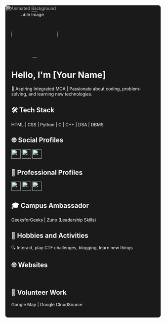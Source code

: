 <div id="profile-container" style="position: relative; background-color: #1a1a1a; color: #ffffff; padding: 20px; border-radius: 10px; overflow: hidden;">

  <!-- Animated Background -->
  <div id="animated-bg" style="position: absolute; top: 0; left: 0; width: 100%; height: 100%; overflow: hidden;">
    <img src="background-image.jpg" alt="Animated Background" style="width: 100%; height: 100%; object-fit: cover; filter: brightness(70%);">
  </div>

  <!-- Profile Image -->
  <img src="your_profile_image_url.jpg" alt="Profile Image" style="border-radius: 50%; width: 150px; height: 150px; position: relative; z-index: 1;">

  <!-- Introduction -->
  <h1>Hello, I'm [Your Name]</h1>
  <p>🚀 Aspiring Integrated MCA | Passionate about coding, problem-solving, and learning new technologies.</p>

  <!-- Tech Stack -->
  <h2>🛠️ Tech Stack</h2>
  <p>HTML | CSS | Python | C | C++ | DSA | DBMS</p>

  <!-- Social Profiles with Icons -->
  <h2>🌐 Social Profiles</h2>
  <a href="https://twitter.com/your_twitter" target="_blank"><img src="twitter-icon.png" alt="Twitter Icon" style="width: 30px; height: 30px;"></a>
  <a href="https://instagram.com/your_instagram" target="_blank"><img src="instagram-icon.png" alt="Instagram Icon" style="width: 30px; height: 30px;"></a>
  <a href="https://t.me/your_telegram" target="_blank"><img src="telegram-icon.png" alt="Telegram Icon" style="width: 30px; height: 30px;"></a>

  <!-- Professional Profiles with Icons -->
  <h2>👔 Professional Profiles</h2>
  <a href="https://linkedin.com/in/your_linkedin" target="_blank"><img src="linkedin-icon.png" alt="LinkedIn Icon" style="width: 30px; height: 30px;"></a>
  <a href="https://github.com/your_github" target="_blank"><img src="github-icon.png" alt="GitHub Icon" style="width: 30px; height: 30px;"></a>
  <a href="https://www.codingninjas.com/profiles/your_codingninjas" target="_blank"><img src="codingninjas-icon.png" alt="Coding Ninjas Icon" style="width: 30px; height: 30px;"></a>
  <!-- Add similar lines for other professional profiles -->

  <!-- Campus Ambassador Roles -->
  <h2>🎓 Campus Ambassador</h2>
  <p>GeeksforGeeks | Zuno (Leadership Skills)</p>

  <!-- Hobbies and Activities -->
  <h2>🌟 Hobbies and Activities</h2>
  <p>🔍 Interact, play CTF challenges, blogging, learn new things</p>

  <!-- Websites -->
  <h2>🌐 Websites</h2>
  <a href="https://ip1jnvkarauli.blogspot.com" target="_blank">ip1jnvkarauli.blogspot.com</a>

  <!-- Volunteer Work -->
  <h2>🤝 Volunteer Work</h2>
  <p>Google Map | Google CloudSource</p>

  <!-- Add JavaScript for Background Animation -->
  <script>
    const animatedBg = document.getElementById('animated-bg');
    let offsetX = 0;
    let offsetY = 0;

    function moveBackground(event) {
      offsetX = -event.clientX / 10;
      offsetY = -event.clientY / 10;
      animatedBg.style.transform = `translate(${offsetX}px, ${offsetY}px)`;
    }

    document.addEventListener('mousemove', moveBackground);
  </script>

</div>
